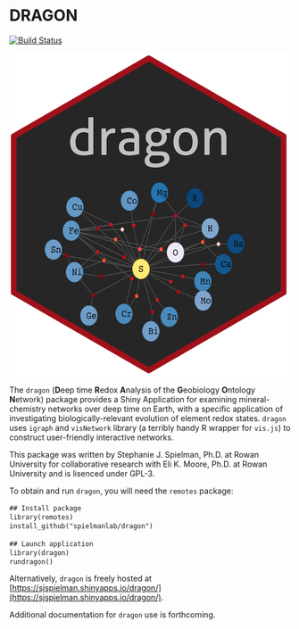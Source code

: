 # DRAGON

[![Build Status](https://travis-ci.org/spielmanlab/dragon.svg?branch=master)](https://travis-ci.org/spielmanlab/dragon)

![logo](inst/images/dragon_sticker.png)

The `dragon` (**D**eep time **R**edox **A**nalysis of the **G**eobiology **O**ntology **N**etwork) package provides a Shiny Application for examining mineral-chemistry networks over deep time on Earth, with a specific application of investigating biologically-relevant evolution of element redox states. `dragon` uses `igraph` and `visNetwork` library (a terribly handy R wrapper for `vis.js`) to construct user-friendly interactive networks. 

This package was written by Stephanie J. Spielman, Ph.D. at Rowan University for collaborative research with Eli K. Moore, Ph.D. at Rowan University and is lisenced under GPL-3.

To obtain and run `dragon`, you will need the `remotes` package:

```
## Install package
library(remotes)
install_github("spielmanlab/dragon")

## Launch application
library(dragon)
rundragon()
```

Alternatively, `dragon` is freely hosted at [https://sjspielman.shinyapps.io/dragon/](https://sjspielman.shinyapps.io/dragon/).

Additional documentation for `dragon` use is forthcoming. 
